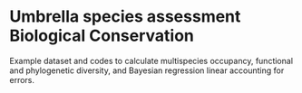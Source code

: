 # Umbrella species assessment Biological Conservation
 Example dataset and codes to calculate multispecies occupancy, functional and phylogenetic diversity, and Bayesian regression linear accounting for errors.
